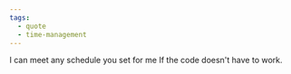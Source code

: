 ```yaml
---
tags:
  - quote
  - time-management
---
```

I can meet any schedule you set for me If the code doesn't have to work.